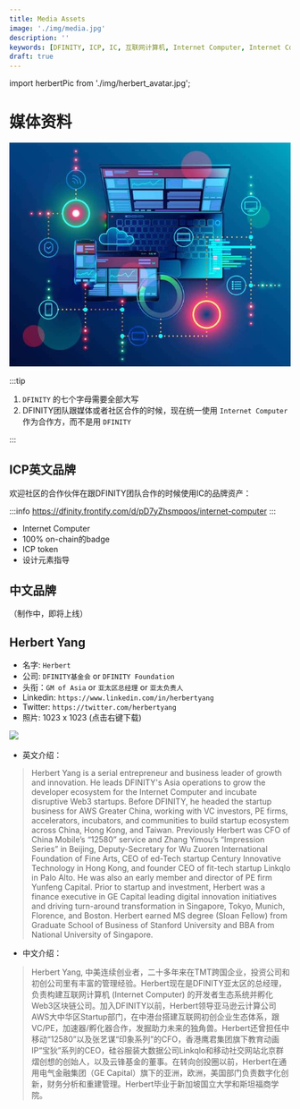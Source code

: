 ```yaml
---
title: Media Assets
image: './img/media.jpg'
description: ''
keywords: [DFINITY, ICP, IC, 互联网计算机, Internet Computer, Internet Computer Protocol, Web3, Crypto, Blockchain, 区块链, 加密货币, DApp, 去中心化, 去中心化应用, developer, startup, media, 媒体资粮, PR]
draft: true
---
```


import herbertPic from './img/herbert_avatar.jpg';

# 媒体资料

![media](./img/media.jpg)

:::tip

1. `DFINITY` 的七个字母需要全部大写
2. DFINITY团队跟媒体或者社区合作的时候，现在统一使用 `Internet Computer` 作为合作方，而不是用 `DFINITY` 

:::

## ICP英文品牌

欢迎社区的合作伙伴在跟DFINITY团队合作的时候使用IC的品牌资产：

:::info
https://dfinity.frontify.com/d/pD7yZhsmpqos/internet-computer
:::

- Internet Computer
- 100% on-chain的badge
- ICP token
- 设计元素指导

## 中文品牌

（制作中，即将上线）

## Herbert Yang

- 名字: `Herbert`
- 公司: `DFINITY基金会` or `DFINITY Foundation`
- 头衔：`GM of Asia` or `亚太区总经理` or `亚太负责人`
- Linkedin: `https://www.linkedin.com/in/herbertyang`
- Twitter: `https://twitter.com/herbertyang`
- 照片: 1023 x 1023 (点击右键下载)

<img src={herbertPic} width="200" />

- 英文介绍：

> Herbert Yang is a serial entrepreneur and business leader of growth and innovation. He leads DFINITY's Asia operations to grow the developer ecosystem for the Internet Computer and incubate disruptive Web3 startups. Before DFINITY, he headed the startup business for AWS Greater China, working with VC investors, PE firms, accelerators, incubators, and communities to build startup ecosystem across China, Hong Kong, and Taiwan. Previously Herbert was CFO of China Mobile’s “12580” service and Zhang Yimou’s “Impression Series” in Beijing, Deputy-Secretary for Wu Zuoren International Foundation of Fine Arts, CEO of ed-Tech startup Century Innovative Technology in Hong Kong, and founder CEO of fit-tech startup Linkqlo in Palo Alto. He was also an early member and director of PE firm Yunfeng Capital. Prior to startup and investment, Herbert was a finance executive in GE Capital leading digital innovation initiatives and driving turn-around transformation in Singapore, Tokyo, Munich, Florence, and Boston. Herbert earned MS degree (Sloan Fellow) from Graduate School of Business of Stanford University and BBA from National University of Singapore.

- 中文介绍：

> Herbert Yang, 中美连续创业者，二十多年来在TMT跨国企业，投资公司和初创公司里有丰富的管理经验。Herbert现在是DFINITY亚太区的总经理，负责构建互联网计算机 (Internet Computer) 的开发者生态系统并孵化Web3区块链公司。加入DFINITY以前，Herbert领导亚马逊云计算公司AWS大中华区Startup部门，在中港台搭建互联网初创企业生态体系，跟VC/PE，加速器/孵化器合作，发掘助力未来的独角兽。Herbert还曾担任中移动“12580”以及张艺谋“印象系列”的CFO，香港鹰君集团旗下教育动画IP“宝狄”系列的CEO，硅谷服装大数据公司Linkqlo和移动社交网站北京群熠创想的创始人，以及云锋基金的董事。在转向创投圈以前，Herbert在通用电气金融集团（GE Capital）旗下的亚洲，欧洲，美国部门负责数字化创新，财务分析和重建管理。Herbert毕业于新加坡国立大学和斯坦福商学院。

